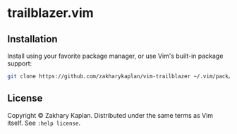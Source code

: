 # trailblazer.vim

## Installation

Install using your favorite package manager, or use Vim's built-in package
support:

```bash
git clone https://github.com/zakharykaplan/vim-trailblazer ~/.vim/pack/plugins/start/trailblazer.vim
```

## License

Copyright © Zakhary Kaplan. Distributed under the same terms as Vim itself.
See `:help license`.
